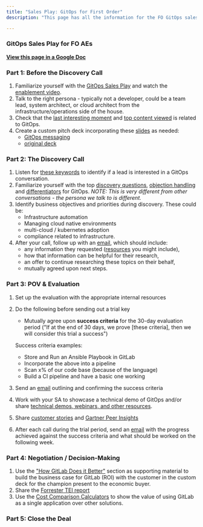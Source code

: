 ```yaml
---
title: "Sales Play: GitOps for First Order"
description: "This page has all the information for the FO GitOps sales play."

---
```


### **GitOps Sales Play for FO AEs**

**[View this page in a Google Doc](https://docs.google.com/document/d/1n_8pTn3Hms9cHRJjMTikYA-Mn0y3Fot_2uqm16rWpAc/edit?usp=sharing)**

### Part 1: Before the Discovery Call

1. Familiarize yourself with the [GitOps Sales Play](/handbook/marketing/sales-plays/gitops/) and watch the [enablement video](https://youtu.be/aXg3zGg54sg).
1. Talk to the right persona - typically not a developer, could be a team lead, system architect, or cloud architect from the infrastructure/operations side of the house.
1. Check that the [last interesting moment](/handbook/marketing/sales-plays/gitops/#lim-anchor) and [top content viewed](/handbook/marketing/sales-plays/gitops/#lim-anchor) is related to GitOps.
1. Create a custom pitch deck incorporating these [slides](https://docs.google.com/presentation/d/1YH6zcNQ9EbtvsLsiI3kKb4tMIW3SUwKcUc-7GEK3woQ/edit?usp=sharing) as needed:
   - [GitOps messaging](https://youtu.be/JtZfnrwOOAw)
   - [original deck](https://docs.google.com/presentation/d/18cuZjvkMT8uv241dqJZMdaWOyvZiwBOzFvRZ4HaP1iE/edit#slide=id.g8d846209b0_25_172)

### Part 2: The Discovery Call

1. Listen for [these keywords](https://docs.google.com/document/d/1n_8pTn3Hms9cHRJjMTikYA-Mn0y3Fot_2uqm16rWpAc/edit#bookmark=id.7qy81ar6jl24) to identify if a lead is interested in a GitOps conversation.
1. Familiarize yourself with the top [discovery questions](/handbook/marketing/sales-plays/gitops/#value-discovery), [objection handling](/handbook/marketing/sales-plays/gitops/#handling-objections) and [differentiators](/handbook/marketing/sales-plays/gitops/#differentiators-how-gitlab-does-it-better) for GitOps. *NOTE: This is very different from other conversations - the persona we talk to is different.*
1. Identify business objectives and priorities during discovery. These could be:
   - Infrastructure automation
   - Managing cloud native environments
   - multi-cloud / kubernetes adoption
   - compliance related to infrastructure.
1. After your call, follow up with an [email](https://docs.google.com/document/d/1PSwEBCxkQMgMmtLKocNfP0EKTLnWIr2FZimG0yv1gTM/edit#bookmark=id.vk2ta1k8w0re), which should include:
   - any information they requested ([resources](https://learn.gitlab.com/l/gitops-gtm-content) you might include),
   - how that information can be helpful for their research,
   - an offer to continue researching these topics on their behalf,
   - mutually agreed upon next steps.

### Part 3: POV & Evaluation

1. Set up the evaluation with the appropriate internal resources
1. Do the following before sending out a trial key
   - Mutually agree upon **success criteria** for the 30-day evaluation period ("If at the end of 30 days, we prove [these criteria], then we will consider this trial a success")

   Success criteria examples:

   - Store and Run an Ansible Playbook in GitLab
   - Incorporate the above into a pipeline
   - Scan x% of our code base (because of the language)
   - Build a CI pipeline and have a basic one working
1. Send an [email](https://docs.google.com/document/d/1PSwEBCxkQMgMmtLKocNfP0EKTLnWIr2FZimG0yv1gTM/edit#bookmark=id.5grp5yaens0e) outlining and confirming the success criteria
1. Work with your SA to showcase a technical demo of GitOps and/or share [technical demos, webinars, and other resources](https://learn.gitlab.com/l/gitops-gtm-content).
1. Share [customer stories](/handbook/marketing/sales-plays/gitops/#customer-stories) and [Gartner Peer Insights](/handbook/marketing/brand-and-product-marketing/product-and-solution-marketing/usecase-gtm/gitops/#gartner-peer-insights)
1. After each call during the trial period, send an [email](https://docs.google.com/document/d/1PSwEBCxkQMgMmtLKocNfP0EKTLnWIr2FZimG0yv1gTM/edit#bookmark=id.6tok4lob9uox) with the progress achieved against the success criteria and what should be worked on the following week.

### Part 4: Negotiation / Decision-Making

1. Use the ["How GitLab Does it Better"](/handbook/marketing/sales-plays/gitops/#differentiators-how-gitlab-does-it-better) section as supporting material to build the business case for GitLab (ROI) with the customer in the custom deck for the champion present to the economic buyer.
1. Share the [Forrester TEI report](https://drive.google.com/file/d/1Vi3_InvTs8r6cLvC4gR9bBumlWV5TNvY/view)
1. Use the [Cost Comparison Calculators](https://about.gitlab.com/calculator/) to show the value of using GitLab as a single application over other solutions.

### Part 5: Close the Deal
